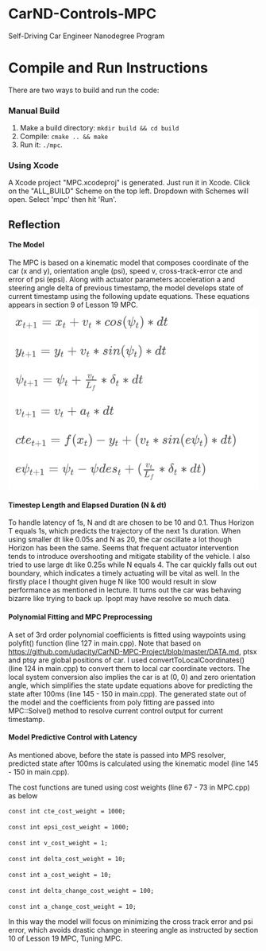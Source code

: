 [//]: # (Image References)

[image1]: state_update_equations.png "state_update_equations"

# CarND-Controls-MPC
Self-Driving Car Engineer Nanodegree Program

# Compile and Run Instructions

There are two ways to build and run the code:

### Manual Build
1. Make a build directory: `mkdir build && cd build`
2. Compile: `cmake .. && make`
3. Run it: `./mpc`. 

### Using Xcode
A Xcode project "MPC.xcodeproj" is generated. Just run it in Xcode. Click on the "ALL_BUILD" Scheme on the top left. Dropdown with Schemes will open. Select 'mpc' then hit 'Run'. 

## Reflection

#### The Model

The MPC is based on a kinematic model that composes coordinate of the car (x and y), orientation angle (psi), speed v, cross-track-error cte and error of psi (epsi). Along with actuator parameters acceleration a and steering angle delta of previous timestamp, the model develops state of current timestamp using the following update equations. These equations appears in section 9 of Lesson 19 MPC.
![Before][image1]

#### Timestep Length and Elapsed Duration (N & dt)
To handle latency of 1s, N and dt are chosen to be 10 and 0.1. Thus Horizon T equals 1s, which predicts the trajectory of the next 1s duration. When using smaller dt like 0.05s and N as 20, the car oscillate a lot though Horizon has been the same. Seems that frequent actuator intervention tends to introduce overshooting and mitigate stability of the vehicle. I also tried to use large dt like 0.25s while N equals 4. The car quickly falls out out boundary, which indicates a timely actuating will be vital as well. In the firstly place I thought given huge N like 100 would result in slow performance as mentioned in lecture. It turns out the car was behaving bizarre like trying to back up. Ipopt may have resolve so much data.


#### Polynomial Fitting and MPC Preprocessing
A set of 3rd order polynomial coefficients is fitted using waypoints using polyfit() function (line 127 in main.cpp). Note that based on https://github.com/udacity/CarND-MPC-Project/blob/master/DATA.md, ptsx and ptsy are global positions of car. I used convertToLocalCoordinates() (line 124 in main.cpp) to convert them to local car coordinate vectors. The local system conversion also implies the car is at (0, 0) and zero orientation angle, which simplifies the state update equations above for predicting the state after 100ms (line 145 - 150 in main.cpp). The generated state out of the model and the coefficients from poly fitting are passed into MPC::Solve() method to resolve current control output for current timestamp.

#### Model Predictive Control with Latency
As mentioned above, before the state is passed into MPS resolver, predicted state after 100ms is calculated using the kinematic model (line 145 - 150 in main.cpp).

The cost functions are tuned using cost weights (line 67 - 73 in MPC.cpp) as below

    const int cte_cost_weight = 1000;
	
    const int epsi_cost_weight = 1000;
	
    const int v_cost_weight = 1;
	
    const int delta_cost_weight = 10;
	
    const int a_cost_weight = 10;
	
    const int delta_change_cost_weight = 100;
	
    const int a_change_cost_weight = 10;
	
In this way the model will focus on minimizing the cross track error and psi error, which avoids drastic change in steering angle as instructed by section 10 of Lesson 19 MPC, Tuning MPC.


